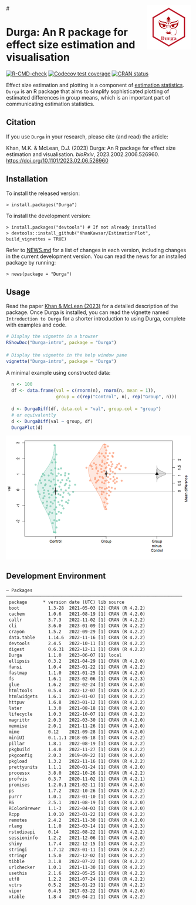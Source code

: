 #<img src="man/figures/logo.png" align="right" height="120" />

# Durga: An R package for effect size estimation and visualisation

<!-- badges: start -->
[![R-CMD-check](https://github.com/KhanKawsar/EstimationPlot/actions/workflows/R-CMD-check.yaml/badge.svg)](https://github.com/KhanKawsar/EstimationPlot/actions/workflows/R-CMD-check.yaml)
[![Codecov test coverage](https://codecov.io/gh/KhanKawsar/EstimationPlot/branch/main/graph/badge.svg)](https://app.codecov.io/gh/KhanKawsar/EstimationPlot?branch=main)
[![CRAN status](https://www.r-pkg.org/badges/version/Durga)](https://CRAN.R-project.org/package=Durga)
<!-- badges: end -->


Effect size estimation and plotting is a component of [estimation statistics](https://en.wikipedia.org/wiki/Estimation_statistics). `Durga` is an R package that aims to simplify sophisticated plotting of estimated differences in group means, which is an important part of communicating estimation statistics.

## Citation

If you use `Durga` in your research, please cite (and read) the article:

Khan, M.K. & McLean, D.J. (2023) Durga: An R package for effect size estimation and visualisation. _bioRxiv_, 2023.2002.2006.526960. https://doi.org/10.1101/2023.02.06.526960


## Installation

To install the released version:

    > install.packages("Durga")

To install the development version:

    > install.packages("devtools") # If not already installed
    > devtools::install_github("KhanKawsar/EstimationPlot", build_vignettes = TRUE)

Refer to [NEWS.md](NEWS.md) for a list of changes in each version, including changes in the current development version. You can read the news for an installed package by running:

    > news(package = "Durga")

## Usage
 
Read the paper [Khan & McLean (2023)](https://doi.org/10.1101/2023.02.06.526960) for a detailed description of the package. Once Durga is installed, you can read the vignette named `Introduction to Durga` for a shorter introduction to using Durga, complete with examples and code.

```R
# Display the vignette in a browser
RShowDoc("Durga-intro", package = "Durga")

# Display the vignette in the help window pane
vignette("Durga-intro", package = "Durga")
```

A minimal example using constructed data:

```R
  n <- 100
  df <- data.frame(val = c(rnorm(n), rnorm(n, mean = 1)),
                   group = c(rep("Control", n), rep("Group", n)))

  d <- DurgaDiff(df, data.col = "val", group.col = "group")
  # or equivalently
  d <- DurgaDiff(val ~ group, df)
  DurgaPlot(d)
```

<img src="https://github.com/KhanKawsar/EstimationPlot/blob/main/eg.png?raw=true"></img>

<!-- To create the above PNG, run the example above, then run:
JPlotToPNG("eg.png", { par(mar = c(5, 4, 1, 1) + 0.1); DurgaPlot(d)}, width = 600)
-->


## Development Environment
<!-- Output from devtools::session_info() -->

```
─ Packages ───────────────────────────────────────────────────────────────────
 package      * version date (UTC) lib source
 boot           1.3-28  2021-05-03 [2] CRAN (R 4.2.2)
 cachem         1.0.6   2021-08-19 [1] CRAN (R 4.2.0)
 callr          3.7.3   2022-11-02 [1] CRAN (R 4.2.2)
 cli            3.6.0   2023-01-09 [1] CRAN (R 4.2.2)
 crayon         1.5.2   2022-09-29 [1] CRAN (R 4.2.2)
 data.table     1.14.6  2022-11-16 [1] CRAN (R 4.2.2)
 devtools       2.4.5   2022-10-11 [1] CRAN (R 4.2.2)
 digest         0.6.31  2022-12-11 [1] CRAN (R 4.2.2)
 Durga          1.1.0   2023-06-07 [1] local
 ellipsis       0.3.2   2021-04-29 [1] CRAN (R 4.2.0)
 fansi          1.0.4   2023-01-22 [1] CRAN (R 4.2.2)
 fastmap        1.1.0   2021-01-25 [1] CRAN (R 4.2.0)
 fs             1.6.1   2023-02-06 [1] CRAN (R 4.2.3)
 glue           1.6.2   2022-02-24 [1] CRAN (R 4.2.0)
 htmltools      0.5.4   2022-12-07 [1] CRAN (R 4.2.2)
 htmlwidgets    1.6.1   2023-01-07 [1] CRAN (R 4.2.2)
 httpuv         1.6.8   2023-01-12 [1] CRAN (R 4.2.2)
 later          1.3.0   2021-08-18 [1] CRAN (R 4.2.0)
 lifecycle      1.0.3   2022-10-07 [1] CRAN (R 4.2.2)
 magrittr       2.0.3   2022-03-30 [1] CRAN (R 4.2.0)
 memoise        2.0.1   2021-11-26 [1] CRAN (R 4.2.0)
 mime           0.12    2021-09-28 [1] CRAN (R 4.2.0)
 miniUI         0.1.1.1 2018-05-18 [1] CRAN (R 4.2.2)
 pillar         1.8.1   2022-08-19 [1] CRAN (R 4.2.2)
 pkgbuild       1.4.0   2022-11-27 [1] CRAN (R 4.2.2)
 pkgconfig      2.0.3   2019-09-22 [1] CRAN (R 4.2.0)
 pkgload        1.3.2   2022-11-16 [1] CRAN (R 4.2.2)
 prettyunits    1.1.1   2020-01-24 [1] CRAN (R 4.2.0)
 processx       3.8.0   2022-10-26 [1] CRAN (R 4.2.2)
 profvis        0.3.7   2020-11-02 [1] CRAN (R 4.2.1)
 promises       1.2.0.1 2021-02-11 [1] CRAN (R 4.2.0)
 ps             1.7.2   2022-10-26 [1] CRAN (R 4.2.2)
 purrr          1.0.1   2023-01-10 [1] CRAN (R 4.2.2)
 R6             2.5.1   2021-08-19 [1] CRAN (R 4.2.0)
 RColorBrewer   1.1-3   2022-04-03 [1] CRAN (R 4.2.0)
 Rcpp           1.0.10  2023-01-22 [1] CRAN (R 4.2.2)
 remotes        2.4.2   2021-11-30 [1] CRAN (R 4.2.0)
 rlang          1.1.0   2023-03-14 [1] CRAN (R 4.2.3)
 rstudioapi     0.14    2022-08-22 [1] CRAN (R 4.2.2)
 sessioninfo    1.2.2   2021-12-06 [1] CRAN (R 4.2.0)
 shiny          1.7.4   2022-12-15 [1] CRAN (R 4.2.2)
 stringi        1.7.12  2023-01-11 [1] CRAN (R 4.2.2)
 stringr        1.5.0   2022-12-02 [1] CRAN (R 4.2.2)
 tibble         3.1.8   2022-07-22 [1] CRAN (R 4.2.2)
 urlchecker     1.0.1   2021-11-30 [1] CRAN (R 4.2.2)
 usethis        2.1.6   2022-05-25 [1] CRAN (R 4.2.2)
 utf8           1.2.2   2021-07-24 [1] CRAN (R 4.2.2)
 vctrs          0.5.2   2023-01-23 [1] CRAN (R 4.2.2)
 vipor          0.4.5   2017-03-22 [1] CRAN (R 4.2.0)
 xtable         1.8-4   2019-04-21 [1] CRAN (R 4.2.2)
 
```
